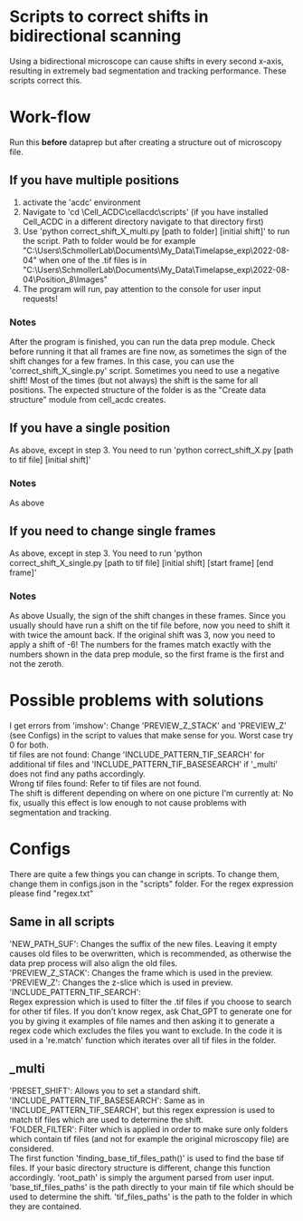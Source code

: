 # Scripts to correct shifts in bidirectional scanning
Using a bidirectional microscope can cause shifts in every second x-axis, resulting in extremely bad segmentation and tracking performance.
These scripts correct this.
# Work-flow
Run this **before** dataprep but after creating a structure out of microscopy file.
## If you have multiple positions
1. activate the 'acdc' environment
2. Navigate to 'cd \Cell_ACDC\cellacdc\scripts' (if you have installed Cell_ACDC in a different directory navigate to that directory first)
3. Use 'python correct_shift_X_multi.py [path to folder] [initial shift]' to run the script. Path to folder would be for example "C:\Users\SchmollerLab\Documents\My_Data\Timelapse_exp\2022-08-04" when one of the .tif files is in "C:\Users\SchmollerLab\Documents\My_Data\Timelapse_exp\2022-08-04\Position_8\Images"
4. The program will run, pay attention to the console for user input requests!
### Notes
After the program is finished, you can run the data prep module. Check before running it that all frames are fine now, as sometimes the sign of the shift changes for a few frames. In this case, you can use the 'correct_shift_X_single.py' script.
Sometimes you need to use a negative shift!
Most of the times (but not always) the shift is the same for all positions.
The expected structure of the folder is as the "Create data structure" module from cell_acdc creates.

## If you have a single position
As above, except in step 3. You need to run 'python correct_shift_X.py [path to tif file] [initial shift]'
### Notes
As above

## If you need to change single frames
As above, except in step 3. You need to run 'python correct_shift_X_single.py [path to tif file] [initial shift] [start frame] [end frame]'
### Notes
As above
Usually, the sign of the shift changes in these frames. Since you usually should have run a shift on the tif file before, now you need to shift it with twice the amount back. If the original shift was 3, now you need to apply a shift of -6!
The numbers for the frames match exactly with the numbers shown in the data prep module, so the first frame is the first and not the zeroth.

# Possible problems with solutions
I get errors from 'imshow':
Change 'PREVIEW_Z_STACK' and 'PREVIEW_Z' (see Configs) in the script to values that make sense for you. Worst case try 0 for both.  
tif files are not found:
Change 'INCLUDE_PATTERN_TIF_SEARCH' for additional tif files and 'INCLUDE_PATTERN_TIF_BASESEARCH' if '_multi' does not find any paths accordingly.  
Wrong tif files found:
Refer to tif files are not found.  
The shift is different depending on where on one picture I'm currently at:
No fix, usually this effect is low enough to not cause problems with segmentation and tracking.

# Configs
There are quite a few things you can change in scripts. To change them, change them in configs.json in the "scripts" folder. For the regex expression please find "regex.txt"
## Same in all scripts
'NEW_PATH_SUF':
Changes the suffix of the new files. Leaving it empty causes old files to be overwritten, which is recommended, as otherwise the data prep process will also align the old files.  
'PREVIEW_Z_STACK':
Changes the frame which is used in the preview.  
'PREVIEW_Z':
Changes the z-slice which is used in preview.
'INCLUDE_PATTERN_TIF_SEARCH':  
Regex expression which is used to filter the .tif files if you choose to search for other tif files. If you don’t know regex, ask Chat_GPT to generate one for you by giving it examples of file names and then asking it to generate a regex code which excludes the files you want to exclude. In the code it is used in a 're.match' function which iterates over all tif files in the folder.
## _multi
'PRESET_SHIFT':
Allows you to set a standard shift.  
'INCLUDE_PATTERN_TIF_BASESEARCH':
Same as in 'INCLUDE_PATTERN_TIF_SEARCH', but this regex expression is used to match tif files which are used to determine the shift.  
'FOLDER_FILTER':
Filter which is applied in order to make sure only folders which contain tif files (and not for example the original microscopy file) are considered.  
The first function 'finding_base_tif_files_path()' is used to find the base tif files. If your basic directory structure is different, change this function accordingly. 'root_path' is simply the argument parsed from user input. 'base_tif_files_paths' is the path directly to your main tif file which should be used to determine the shift. 'tif_files_paths' is the path to the folder in which they are contained.
